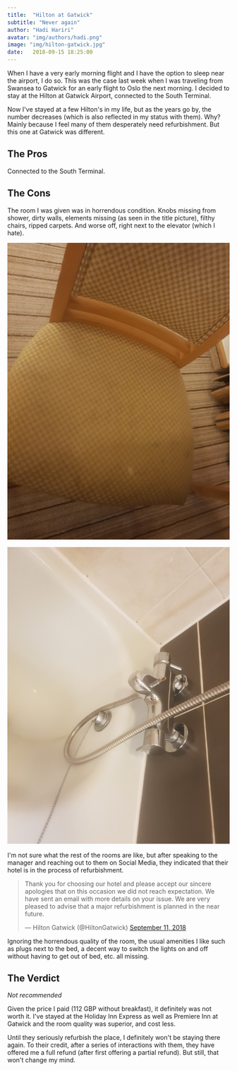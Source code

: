 ```yaml
---
title:  "Hilton at Gatwick"
subtitle: "Never again"
author: "Hadi Hariri"
avatar: "img/authors/hadi.png"
image: "img/hilton-gatwick.jpg"
date:   2018-09-15 18:25:00
---
```



When I have a very early morning flight and I have the option to sleep near the airport, I do so. This was the case last week when I was traveling from
Swansea to Gatwick for an early flight to Oslo the next morning. I decided to stay at the Hilton at Gatwick Airport, connected to the South Terminal. 

Now I've stayed at a few Hilton's in my life, but as the years go by, the number decreases (which is also reflected in my status with them). Why? Mainly because I feel many of them desperately need
refurbishment. But this one at Gatwick was different. 

## The Pros

Connected to the South Terminal.

## The Cons

The room I was given was in horrendous condition. Knobs missing from shower, dirty walls, elements missing (as seen in the title picture), filthy chairs, ripped carpets. And worse off, right next to the elevator (which I hate).

![hilton-gatwick-chair](img/hilton-gatwick-chair.jpg)

![hilton-gatwick-shower](img/hilton-gatwick-shower.jpg)

I'm not sure what the rest of the rooms are like, but after speaking to the manager and reaching out to them on Social Media, they indicated that
their hotel is in the process of refurbishment. 

<blockquote class="twitter-tweet" data-lang="en"><p lang="en" dir="ltr">Thank you for choosing our hotel and please accept our sincere apologies that on this occasion we did not reach expectation. We have sent an email with more details on your issue. We are very pleased to advise that a major refurbishment is planned in the near future.</p>&mdash; Hilton Gatwick (@HiltonGatwick) <a href="https://twitter.com/HiltonGatwick/status/1039450475672883200?ref_src=twsrc%5Etfw">September 11, 2018</a></blockquote>
<script async src="https://platform.twitter.com/widgets.js" charset="utf-8"></script>

Ignoring the horrendous quality of the room, the usual amenities I like such as plugs next to the bed, a decent way to 
switch the lights on and off without having to get out of bed, etc. all missing. 


## The Verdict

*Not recommended*

Given the price I paid (112 GBP without breakfast), it definitely was not worth it. I've stayed at the Holiday Inn Express as well as Premiere Inn at Gatwick and the room
quality was superior, and cost less.

Until they seriously refurbish the place, I definitely won't be staying there again. To their credit, after a series of interactions with them, they have offered me a full refund (after first offering a partial refund). But still, that won't change my mind.





